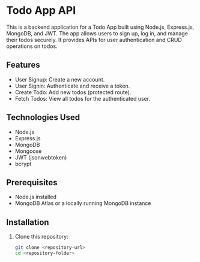 # Todo App API

This is a backend application for a Todo App built using Node.js, Express.js, MongoDB, and JWT. The app allows users to sign up, log in, and manage their todos securely. It provides APIs for user authentication and CRUD operations on todos.

## Features
- User Signup: Create a new account.
- User Signin: Authenticate and receive a token.
- Create Todo: Add new todos (protected route).
- Fetch Todos: View all todos for the authenticated user.

## Technologies Used
- Node.js
- Express.js
- MongoDB
- Mongoose
- JWT (jsonwebtoken)
- bcrypt

## Prerequisites
- Node.js installed
- MongoDB Atlas or a locally running MongoDB instance

## Installation
1. Clone this repository:
   ```bash
   git clone <repository-url>
   cd <repository-folder>
   